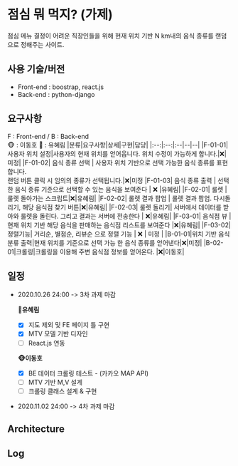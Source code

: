 # 점심 뭐 먹지? (가제)

점심 메뉴 결정이 어려운 직장인들을 위해 현재 위치 기반 N km내의 음식 종류를 랜덤으로 정해주는 사이트.

## 사용 기술/버전
* Front-end : boostrap, react.js
* Back-end : python-django

## 요구사항
F : Front-end / B : Back-end   
🐵 : 이동호
🐰 : 유혜림
|분류|요구사항|상세|구현|담당|
|:--:|:--:|:--|--|--|
|F-01-01| 사용자 위치 설정|사용자의 현재 위치를 얻어옵니다. 위치 수정이 가능하게 합니다.|:x:|미정|
|F-01-02| 음식 종류 선택 | 사용자 위치 기반으로 선택 가능한 음식 종류를 표현합니다.<br> 랜덤 버튼 클릭 시 임의의 종류가 선택됩니다.|:x:|미정
|F-01-03| 음식 종류 출력 | 선택한 음식 종류 기준으로 선택할 수 있는 음식을 보여준다 | :x: |유혜림|
|F-02-01| 룰렛 | 룰렛 돌아가는 스크립트|:x:|유혜림|
|F-02-02| 롤렛 결과 팝업 | 롤렛 결과 팝업. 다시돌리기, 해당 음식점 찾기 버튼|:x:|유혜림|
|F-02-03| 룰렛 돌리기| 서버에서 데이터를 받아와 룰렛을 돌린다. 그리고 결과는 서버에 전송한다  | :x:|유혜림|
|F-03-01| 음식점 뷰 | 현재 위치 기반 해당 음식을 판매하는 음식점 리스트를 보여준다 |:x:|유혜림|
|F-03-02|정렬기능| 거리순, 별점순, 리뷰순 으로 정렬 기능 | :x: | 미정 |
|B-01-01|위치 기반 음식 분류 출력|현재 위치를 기준으로 선택 가능 한 음식 종류를 얻어낸다|:x:|미정|
|B-02-01|크롤링|크롤링을 이용해 주변 음식점 정보를 얻어온다. |:x:|이동호|


## 일정
* 2020.10.26 24:00 -> 3차 과제 마감

   **🐰유혜림**
   - [x] 지도 제외 및 FE 페이지 틀 구현
   - [x] MTV 모델 기반 디자인
   - [ ] React.js 연동

   **🐵이동호**
   - [x] BE 데이터 크롤링 테스트 - (카카오 MAP API)
   - [ ] MTV 기반 M,V 설계
   - [ ] 크롤링 클래스 설계 & 구현
   
* 2020.11.02 24:00 -> 4차 과제 마감

## Architecture

## Log
